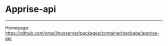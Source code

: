 # Apprise-api
---
Homepage: https://github.com/orgs/linuxserver/packages/container/package/apprise-api